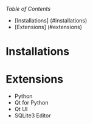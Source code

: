 _Table of Contents_
- [Installations] (#installations)
- [Extensions] (#extensions)

# Installations


# Extensions
- Python
- Qt for Python
- Qt UI
- SQLite3 Editor


